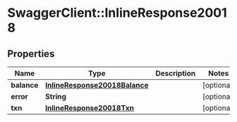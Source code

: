 # SwaggerClient::InlineResponse20018

## Properties
Name | Type | Description | Notes
------------ | ------------- | ------------- | -------------
**balance** | [**InlineResponse20018Balance**](InlineResponse20018Balance.md) |  | [optional] 
**error** | **String** |  | [optional] 
**txn** | [**InlineResponse20018Txn**](InlineResponse20018Txn.md) |  | [optional] 


